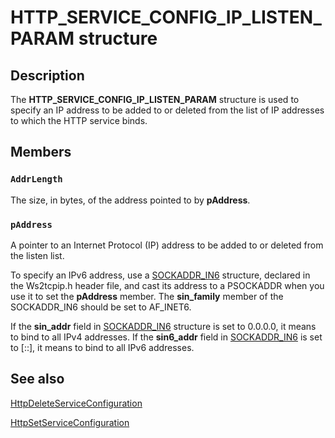 # HTTP_SERVICE_CONFIG_IP_LISTEN_PARAM structure

## Description

The
**HTTP_SERVICE_CONFIG_IP_LISTEN_PARAM** structure is used to specify an IP address to be added to or deleted from the list of IP addresses to which the HTTP service binds.

## Members

### `AddrLength`

The size, in bytes, of the address pointed to by **pAddress**.

### `pAddress`

A pointer to an Internet Protocol (IP) address to be added to or deleted from the listen list.

To specify an IPv6 address, use a [SOCKADDR_IN6](https://learn.microsoft.com/previous-versions/aa915715(v=msdn.10)) structure, declared in the Ws2tcpip.h header file, and cast its address to a PSOCKADDR when you use it to set the **pAddress** member. The **sin_family** member of the SOCKADDR_IN6 should be set to AF_INET6.

 If the **sin_addr** field in [SOCKADDR_IN6](https://learn.microsoft.com/previous-versions/aa915715(v=msdn.10)) structure is set to 0.0.0.0, it means to bind to all IPv4 addresses.
If the **sin6_addr** field in [SOCKADDR_IN6](https://learn.microsoft.com/previous-versions/aa915715(v=msdn.10)) is set to [::], it means to bind to all IPv6 addresses.

## See also

[HttpDeleteServiceConfiguration](https://learn.microsoft.com/windows/desktop/api/http/nf-http-httpdeleteserviceconfiguration)

[HttpSetServiceConfiguration](https://learn.microsoft.com/windows/desktop/api/http/nf-http-httpsetserviceconfiguration)